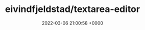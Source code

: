 ---
title: "eivindfjeldstad/textarea-editor"
link: "https://github.com/eivindfjeldstad/textarea-editor"
date: "2022-03-06 21:00:58 +0000"
---